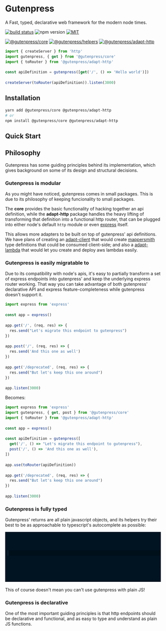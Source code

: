 # Gutenpress

A Fast, typed, declarative web framework for the modern node times.

[![build status](https://github.com/Yurickh/gutenpress/workflows/CI/badge.svg)](https://github.com/Yurickh/gutenpress/actions?query=workflow%3ACI)
![npm version](https://img.shields.io/npm/v/@gutenpress/core?label=npm+version&logo=npm)
[![MIT](https://img.shields.io/github/license/Yurickh/gutenpress)](https://github.com/Yurickh/gutenpress/blob/master/LICENSE)

[![@gutenpress/core](https://img.shields.io/bundlephobia/min/@gutenpress/core?label=%40gutenpress%2Fcore)](https://www.npmjs.com/package/@gutenpress/core)
[![@gutenpress/helpers](https://img.shields.io/bundlephobia/min/@gutenpress/helpers?label=%40gutenpress%2Fhelpers)](https://www.npmjs.com/package/@gutenpress/helpers)
[![@gutenpress/adapt-http](https://img.shields.io/bundlephobia/min/@gutenpress/adapt-http?label=%40gutenpress%2Fadapt-http)](https://www.npmjs.com/package/@gutenpress/adapt-http)

```ts
import { createServer } from 'http'
import gutenpress, { get } from '@gutenpress/core'
import { toRouter } from '@gutenpress/adapt-http'

const apiDefinition = gutenpress([get('/', () => 'Hello world')])

createServer(toRouter(apiDefinition)).listen(3000)
```

## Installation

```bash
yarn add @gutenpress/core @gutenpress/adapt-http
# or
npm install @gutenpress/core @gutenpress/adapt-http
```

## Quick Start

 <!-- TODO: write a quick start about gutenpress' basic usage -->

## Philosophy

Gutenpress has some guiding principles behind its implementation, which gives background on some of its design and structural decisions.

### Gutenpress is modular

As you might have noticed, gutenpress comes in small packages.
This is due to its philosophy of keeping funcionality to small packages.

The **core** provides the basic functionality of hacking together an api definition, while the **adapt-http** package handles the heavy lifting of transforming that definition into a functional http router, that can be plugged into either node's default `http` module or even [express](https://github.com/expressjs/express) itself.

This allows more adapters to be built on top of gutenpress' api definitions. We have plans of creating an [adapt-client](https://github.com/Yurickh/gutenpress/issues/5) that would create [mappersmith](https://github.com/tulios/mappersmith) type definitions that could be consumed client-side; and also a [adapt-lambda](https://github.com/Yurickh/gutenpress/issues/20) that would let you create and deploy aws lambdas easily.

### Gutenpress is easily migratable to

Due to its compatibility with node's apis, it's easy to partially transform a set of express endpoints into gutenpress' and keep the underlying express router working. That way you can take advantage of both gutenpress' declarative API and express feature-completeness while gutenpress doesn't support it.

```ts
import express from 'express'

const app = express()

app.get('/', (req, res) => {
  res.send("Let's migrate this endpoint to gutenpress")
})

app.post('/', (req, res) => {
  res.send('And this one as well')
})

app.get('/deprecated', (req, res) => {
  res.send("But let's keep this one around")
})

app.listen(3000)
```

Becomes:

```ts
import express from 'express'
import gutenpress, { get, post } from '@gutenpress/core'
import { toRouter } from '@gutenpress/adapt-http'

const app = express()

const apiDefinition = gutenpress([
  get('/', () => "Let's migrate this endpoint to gutenpress"),
  post('/', () => 'And this one as well'),
])

app.use(toRouter(apiDefinition))

app.get('/deprecated', (req, res) => {
  res.send("But let's keep this one around")
})

app.listen(3000)
```

### Gutenpress is fully typed

Gutenpress' returns are all plain javascript objects, and its helpers try their best to be as approachable to typescript's autocomplete as possible:

![autocomplete example](static/philosophy-autocomplete.gif)

This of course doesn't mean you can't use gutenpress with plain JS!

### Gutenpress is declarative

One of the most important guiding principles is that http endpoints should be declarative and functional, and as easy to type and understand as plain JS functions.
